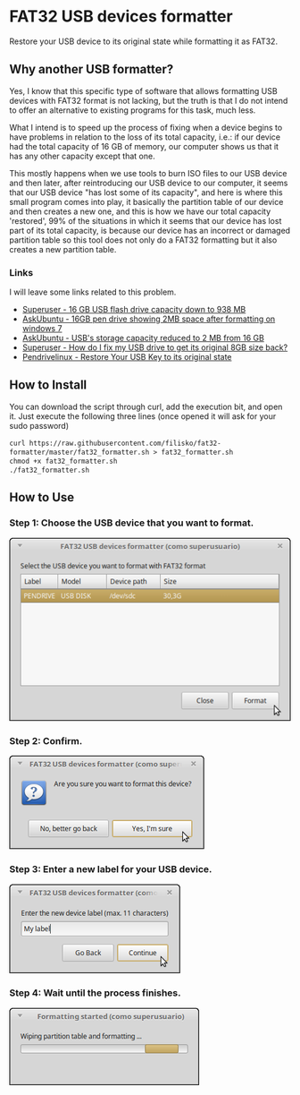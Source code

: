 # FAT32 USB devices formatter

Restore your USB device to its original state while formatting it as FAT32.

## Why another USB formatter?

Yes, I know that this specific type of software that allows formatting USB devices with FAT32 format is not lacking, but the truth is that I do not intend to offer an alternative to existing programs for this task, much less.

What I intend is to speed up the process of fixing when a device begins to have problems in relation to the loss of its total capacity, i.e.: if our device had the total capacity of 16 GB of memory, our computer shows us that it has any other capacity except that one.

This mostly happens when we use tools to burn ISO files to our USB device and then later, after reintroducing our USB device to our computer, it seems that our USB device "has lost some of its capacity", and here is where this small program comes into play, it basically the partition table of our device and then creates a new one, and this is how we have our total capacity 'restored', 99% of the situations in which it seems that our device has lost part of its total capacity, is because our device has an incorrect or damaged partition table so this tool does not only do a FAT32 formatting but it also creates a new partition table.

### Links

I will leave some links related to this problem.

* [Superuser - 16 GB USB flash drive capacity down to 938 MB](https://superuser.com/questions/752874/16-gb-usb-flash-drive-capacity-down-to-938-mb)
* [AskUbuntu - 16GB pen drive showing 2MB space after formatting on windows 7](http://askubuntu.com/questions/586118/16gb-pen-drive-showing-2mb-space-after-formatting-on-windows-7)
* [AskUbuntu - USB's storage capacity reduced to 2 MB from 16 GB](http://askubuntu.com/questions/289971/usbs-storage-capacity-reduced-to-2-mb-from-16-gb)
* [Superuser - How do I fix my USB drive to get its original 8GB size back?](https://superuser.com/questions/382242/how-do-i-fix-my-usb-drive-to-get-its-original-8gb-size-back)
* [Pendrivelinux - Restore Your USB Key to its original state](https://www.pendrivelinux.com/restoring-your-usb-key-partition/)


## How to Install

You can download the script through curl, add the execution bit, and open it. Just execute the following three lines (once opened it will ask for your sudo password)

```
curl https://raw.githubusercontent.com/filisko/fat32-formatter/master/fat32_formatter.sh > fat32_formatter.sh
chmod +x fat32_formatter.sh
./fat32_formatter.sh
```

## How to Use

### Step 1: Choose the USB device that you want to format.

![Step 1](https://github.com/filisko/fat32-formatter/blob/master/images/01.png)

### Step 2: Confirm.

![Step 2](https://github.com/filisko/fat32-formatter/blob/master/images/02.png)

### Step 3: Enter a new label for your USB device.

![Step 3](https://github.com/filisko/fat32-formatter/blob/master/images/03.png)

### Step 4: Wait until the process finishes.

![Step 4](https://github.com/filisko/fat32-formatter/blob/master/images/04.png)

